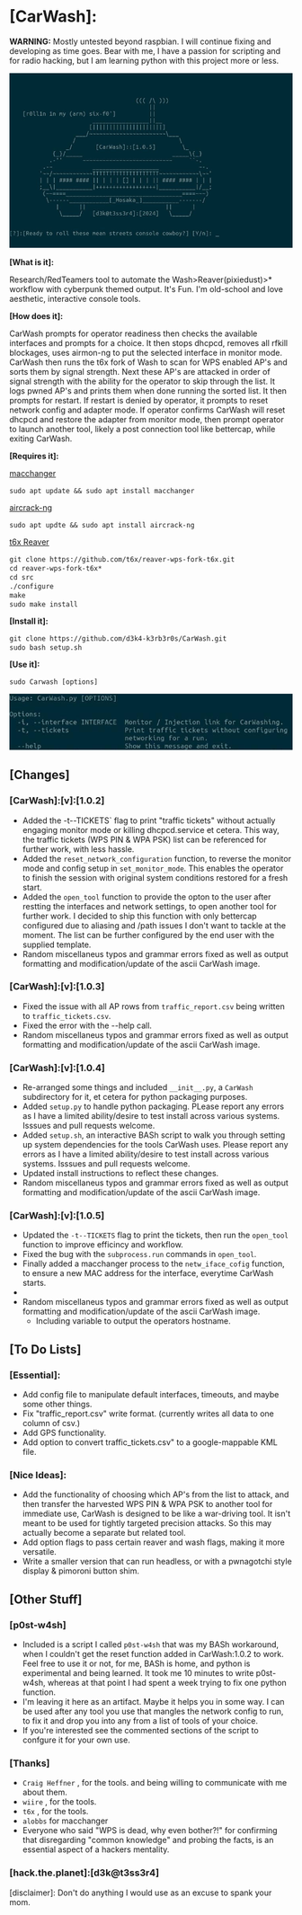 # [CarWash]:
**WARNING:** Mostly untested beyond raspbian.  I will continue fixing and developing as time goes. Bear with me, I have a passion for scripting and for radio hacking,
but I am learning python with this project more or less. 

![carwashcar](ascii_car.jpg)

**[What is it]:**

Research/RedTeamers tool to automate the Wash>Reaver(pixiedust)>* workflow with cyberpunk themed output. It's Fun. I'm old-school and love aesthetic, interactive console tools. 

**[How does it]:**

CarWash prompts for operator readiness then checks the available interfaces and prompts for a choice. It then stops dhcpcd, removes all rfkill blockages, uses airmon-ng to put the selected interface in monitor mode. CarWash then runs the t6x fork of Wash to scan for WPS enabled AP's and sorts them by signal strength. Next these AP's are attacked in order of signal strength with the ability for the operator to skip through the list. It logs pwned AP's and prints them when done running the sorted list. It then prompts for restart. If restart is denied by operator, it prompts to reset network config and adapter mode. If operator confirms CarWash will reset dhcpcd and restore the adapter from monitor mode, then prompt operator to launch another tool, likely a post connection tool like bettercap, while exiting CarWash. 

**[Requires it]:**

[macchanger](https://github.com/alobbs/macchanger)
```
sudo apt update && sudo apt install macchanger
```




[aircrack-ng](https://github.com/aircrack-ng/aircrack-ng)
  ```
  sudo apt updte && sudo apt install aircrack-ng

  ```

[t6x Reaver](https://github.com/t6x/reaver-wps-fork-t6x)
  ```
  git clone https://github.com/t6x/reaver-wps-fork-t6x.git
  cd reaver-wps-fork-t6x*
  cd src
  ./configure
  make
  sudo make install
  ```


**[Install it]:**
  ```
  git clone https://github.com/d3k4-k3rb3r0s/CarWash.git
  sudo bash setup.sh
  ```
**[Use it]:**
  ```
  sudo Carwash [options]
  ```
![usage](carwash_usage.jpg)



## [Changes]
### [CarWash]:[v]:[1.0.2]
  - Added the  -t--TICKETS` flag to print "traffic tickets" without actually engaging monitor mode or killing dhcpcd.service et cetera. This way, the traffic tickets 
    (WPS PIN & WPA PSK) list can be referenced for further work, with less hassle.
  - Added the `reset_network_configuration` function, to reverse the monitor mode and config setup in `set_monitor_mode`. This enables the operator to finish the session with original system conditions restored for a fresh start.
  - Added the `open_tool` function to provide the opton to the user after restting the interfaces and network settings, to open another tool for further work. I decided to ship this function with only bettercap configured due to aliasing and /path issues I don't want to tackle at the moment.  The list can be further configured by the end user with the supplied template.
  - Random miscellaneus typos and grammar errors fixed as well as output formatting and modification/update of the ascii CarWash image.
### [CarWash]:[v]:[1.0.3]
  - Fixed the issue with all AP rows from `traffic_report.csv` being written to `traffic_tickets.csv`.
  - Fixed the error with the --help call.
  - Random miscellaneus typos and grammar errors fixed as well as output formatting and modification/update of the ascii CarWash image.
### [CarWash]:[v]:[1.0.4]
  - Re-arranged some things and included `__init__.py`, a `CarWash` subdirectory for it, et cetera for python packaging purposes.
  - Added `setup.py` to handle python packaging. PLease report any errors as I have a limited ability/desire to test install across various systems. Isssues and pull requests welcome.
  - Added `setup.sh`, an interactive BASh script to walk you through setting up system dependencies for the tools CarWash uses. Please report any errors as I have a limited ability/desire to test install across various systems. Isssues and pull requests welcome.
  - Updated install instructions to reflect these changes.
  - Random miscellaneus typos and grammar errors fixed as well as output formatting and modification/update of the ascii CarWash image.
### [CarWash]:[v]:[1.0.5]
  - Updated the `-t--TICKETS` flag to print the tickets, then run the `open_tool` function to improve efficincy and workflow.
  - Fixed the bug with the `subprocess.run` commands in `open_tool`.
  - Finally added a macchanger process to the `netw_iface_cofig` function, to ensure a new MAC address for the interface, everytime CarWash starts.
  - 
  - Random miscellaneus typos and grammar errors fixed as well as output formatting and modification/update of the ascii CarWash image.
     - Including variable to output the operators hostname. 




## [To Do Lists]

### [Essential]:
 - Add config file to manipulate default interfaces, timeouts, and maybe some other things.
 - Fix "traffic_report.csv" write format. (currently writes all data to one column of csv.)
 - Add GPS functionality.
 - Add option to convert traffic_tickets.csv" to a google-mappable KML file.
  
### [Nice Ideas]:
 - Add the functionality of choosing which AP's from the list to attack, and then transfer the harvested WPS PIN & WPA PSK to another tool for immediate use, CarWash is 
   designed to be like a war-driving tool. It isn't meant to be used for tightly targeted precision attacks. So this may actually become a separate but related tool.
 - Add option flags to pass certain reaver and wash flags, making it more versatile.
 - Write a smaller version that can run headless, or with a pwnagotchi style display & pimoroni button shim.


## [Other Stuff]

### [p0st-w4sh]
 - Included is a script I called `p0st-w4sh` that was my BASh workaround, when I couldn't get the reset function added in CarWash:1.0.2 to work. Feel free to use it or       not, for me, BASh is home, and python is experimental and being learned. It took me 10 minutes to write p0st-w4sh, whereas at that point I had spent a week trying to      fix one python function.
 - I'm leaving it here as an artifact. Maybe it helps you in some way. I can be used after any tool you use that mangles the network config to run, to fix it and drop you    into any from a list of tools of your choice. 
 - If you're interested see the commented sections of the script to confgure it for your own use.

### [Thanks]
- `Craig Heffner` , for the tools. and being willing to communicate with me about them. 
- `wiire` , for the tools.
- `t6x` , for the tools.
- `alobbs` for macchanger
- Everyone who said "WPS is dead, why even bother?!" for confirming that disregarding "common knowledge" and probing the facts, is an essential aspect of a hackers mentality.


### [hack.the.planet]:[d3k@t3ss3r4]
[disclaimer]: Don't do anything I would use as an excuse to spank your mom.
